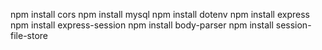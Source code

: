 npm install cors
npm install mysql
npm install dotenv
npm install express
npm install express-session
npm install body-parser
npm install session-file-store